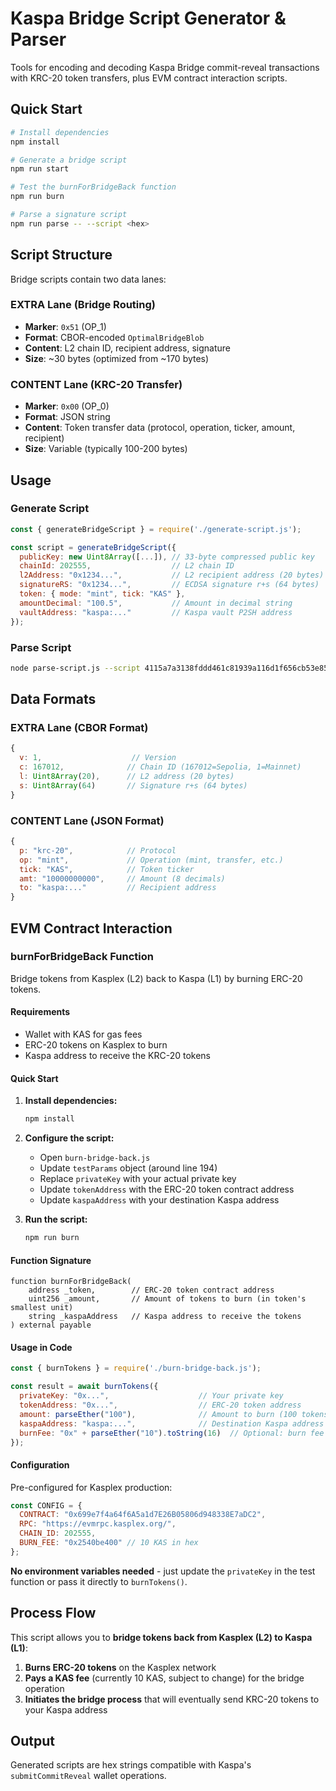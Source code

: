 # Kaspa Bridge Script Generator & Parser

Tools for encoding and decoding Kaspa Bridge commit-reveal transactions with KRC-20 token transfers, plus EVM contract interaction scripts.

## Quick Start

```bash
# Install dependencies
npm install

# Generate a bridge script
npm run start

# Test the burnForBridgeBack function
npm run burn

# Parse a signature script
npm run parse -- --script <hex>
```

## Script Structure

Bridge scripts contain two data lanes:

### EXTRA Lane (Bridge Routing)
- **Marker**: `0x51` (OP_1)
- **Format**: CBOR-encoded `OptimalBridgeBlob`
- **Content**: L2 chain ID, recipient address, signature
- **Size**: ~30 bytes (optimized from ~170 bytes)

### CONTENT Lane (KRC-20 Transfer)
- **Marker**: `0x00` (OP_0) 
- **Format**: JSON string
- **Content**: Token transfer data (protocol, operation, ticker, amount, recipient)
- **Size**: Variable (typically 100-200 bytes)

## Usage

### Generate Script
```javascript
const { generateBridgeScript } = require('./generate-script.js');

const script = generateBridgeScript({
  publicKey: new Uint8Array([...]), // 33-byte compressed public key
  chainId: 202555,                  // L2 chain ID
  l2Address: "0x1234...",           // L2 recipient address (20 bytes)
  signatureRS: "0x1234...",         // ECDSA signature r+s (64 bytes)
  token: { mode: "mint", tick: "KAS" },
  amountDecimal: "100.5",           // Amount in decimal string
  vaultAddress: "kaspa:..."         // Kaspa vault P2SH address
});
```

### Parse Script
```bash
node parse-script.js --script 4115a7a3138fddd461c81939a116d1f656cb53e85f8f9ae42a8291357dffacc32ffb54fea504d34a6bc6760f316da092f49e895200c630233c4594fd1583503c014cdf201e8313690dec9b3029ba5b0ad273775accfa7a2bb79a1dd2fe7b86f1b3962ac0063076b6173706c6578511d01a736aa0001000000742d35cc6639c2532a78444b5d4f71c8be6e56780068f
```

## Data Formats

### EXTRA Lane (CBOR Format)
```javascript
{
  v: 1,                    // Version
  c: 167012,              // Chain ID (167012=Sepolia, 1=Mainnet)
  l: Uint8Array(20),      // L2 address (20 bytes)
  s: Uint8Array(64)       // Signature r+s (64 bytes)
}
```

### CONTENT Lane (JSON Format)
```javascript
{
  p: "krc-20",            // Protocol
  op: "mint",             // Operation (mint, transfer, etc.)
  tick: "KAS",            // Token ticker
  amt: "10000000000",     // Amount (8 decimals)
  to: "kaspa:..."         // Recipient address
}
```

## EVM Contract Interaction

### burnForBridgeBack Function

Bridge tokens from Kasplex (L2) back to Kaspa (L1) by burning ERC-20 tokens.

#### Requirements
- Wallet with KAS for gas fees
- ERC-20 tokens on Kasplex to burn
- Kaspa address to receive the KRC-20 tokens

#### Quick Start

1. **Install dependencies:**
   ```bash
   npm install
   ```

2. **Configure the script:**
   - Open `burn-bridge-back.js`
   - Update `testParams` object (around line 194)
   - Replace `privateKey` with your actual private key
   - Update `tokenAddress` with the ERC-20 token contract address
   - Update `kaspaAddress` with your destination Kaspa address

3. **Run the script:**
   ```bash
   npm run burn
   ```

#### Function Signature
```solidity
function burnForBridgeBack(
    address _token,        // ERC-20 token contract address
    uint256 _amount,       // Amount of tokens to burn (in token's smallest unit)
    string _kaspaAddress   // Kaspa address to receive the tokens
) external payable
```

#### Usage in Code
```javascript
const { burnTokens } = require('./burn-bridge-back.js');

const result = await burnTokens({
  privateKey: "0x...",                    // Your private key
  tokenAddress: "0x...",                  // ERC-20 token address
  amount: parseEther("100"),              // Amount to burn (100 tokens)
  kaspaAddress: "kaspa:...",              // Destination Kaspa address
  burnFee: "0x" + parseEther("10").toString(16)  // Optional: burn fee in hex (10 KAS)
});
```

#### Configuration

Pre-configured for Kasplex production:

```javascript
const CONFIG = {
  CONTRACT: "0x699e7f4a64f6A5a1d7E26B05806d948338E7aDC2",
  RPC: "https://evmrpc.kasplex.org/",
  CHAIN_ID: 202555,
  BURN_FEE: "0x2540be400" // 10 KAS in hex
};
```

**No environment variables needed** - just update the `privateKey` in the test function or pass it directly to `burnTokens()`.

## Process Flow

This script allows you to **bridge tokens back from Kasplex (L2) to Kaspa (L1)**:

1. **Burns ERC-20 tokens** on the Kasplex network
2. **Pays a KAS fee** (currently 10 KAS, subject to change) for the bridge operation
3. **Initiates the bridge process** that will eventually send KRC-20 tokens to your Kaspa address

## Output

Generated scripts are hex strings compatible with Kaspa's `submitCommitReveal` wallet operations.
